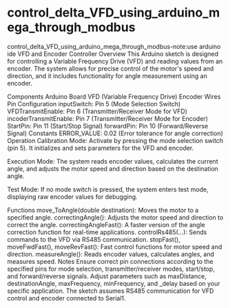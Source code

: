 # control_delta_VFD_using_arduino_mega_through_modbus
control_delta_VFD_using_arduino_mega_through_modbus-note:use arduino ide
VFD and Encoder Controller
Overview
This Arduino sketch is designed for controlling a Variable Frequency Drive (VFD) and reading values from an encoder. The system allows for precise control of the motor's speed and direction, and it includes functionality for angle measurement using an encoder.

Components
Arduino Board
VFD (Variable Frequency Drive)
Encoder
Wires
Pin Configuration
inputSwitch: Pin 5 (Mode Selection Switch)
VFDTransmitEnable: Pin 6 (Transmitter/Receiver Mode for VFD)
incoderTransmitEnable: Pin 7 (Transmitter/Receiver Mode for Encoder)
StartPin: Pin 11 (Start/Stop Signal)
forwardPin: Pin 10 (Forward/Reverse Signal)
Constants
ERROR_VALUE: 0.02 (Error tolerance for angle correction)
Operation
Calibration Mode: Activate by pressing the mode selection switch (pin 5). It initializes and sets parameters for the VFD and encoder.

Execution Mode: The system reads encoder values, calculates the current angle, and adjusts the motor speed and direction based on the destination angle.

Test Mode: If no mode switch is pressed, the system enters test mode, displaying raw encoder values for debugging.

Functions
move_ToAngle(double destination): Moves the motor to a specified angle.
correctingAngle(): Adjusts the motor speed and direction to correct the angle.
correctingAngleFast(): A faster version of the angle correction function for real-time applications.
controlRs485(...): Sends commands to the VFD via RS485 communication.
stopFast(), moveFwdFast(), moveRevFast(): Fast control functions for motor speed and direction.
measureAngle(): Reads encoder values, calculates angles, and measures speed.
Notes
Ensure correct pin connections according to the specified pins for mode selection, transmitter/receiver modes, start/stop, and forward/reverse signals.
Adjust parameters such as maxDistance, destinationAngle, maxFrequency, minFrequency, and _delay based on your specific application.
The sketch assumes RS485 communication for VFD control and encoder connected to Serial1.
